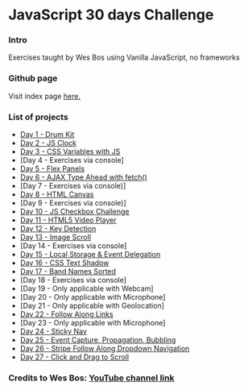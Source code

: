 # JavaScript 30 days Challenge

### Intro

Exercises taught by Wes Bos using Vanilla JavaScript, no frameworks

### Github page

Visit index page [here.](https://b3n10.github.io/javascript30/)


### List of projects

  - [Day 1 - Drum Kit](https://b3n10.github.io/javascript30/day1/)
  - [Day 2 - JS Clock](https://b3n10.github.io/javascript30/day2/)
  - [Day 3 - CSS Variables with JS](https://b3n10.github.io/javascript30/day3/)
  - [Day 4 - Exercises via console]
  - [Day 5 - Flex Panels](https://b3n10.github.io/javascript30/day5/)
  - [Day 6 - AJAX Type Ahead with fetch()](https://b3n10.github.io/javascript30/day6/)
  - [Day 7 - Exercises via console)]
  - [Day 8 - HTML Canvas](https://b3n10.github.io/javascript30/day8/)
  - [Day 9 - Exercises via console)]
  - [Day 10 - JS Checkbox Challenge](https://b3n10.github.io/javascript30/day10/)
  - [Day 11 - HTML5 Video Player](https://b3n10.github.io/javascript30/day11/)
  - [Day 12 - Key Detection](https://b3n10.github.io/javascript30/day12/)
  - [Day 13 - Image Scroll](https://b3n10.github.io/javascript30/day13/)
  - [Day 14 - Exercises via console]
  - [Day 15 - Local Storage & Event Delegation](https://b3n10.github.io/javascript30/day15/)
  - [Day 16 - CSS Text Shadow](https://b3n10.github.io/javascript30/day16/)
  - [Day 17 - Band Names Sorted](https://b3n10.github.io/javascript30/day17/)
  - [Day 18 - Exercises via console]
  - [Day 19 - Only applicable with Webcam]
  - [Day 20 - Only applicable with Microphone]
  - [Day 21 - Only applicable with Geolocation]
  - [Day 22 - Follow Along Links](https://b3n10.github.io/javascript30/day22/)
  - [Day 23 - Only applicable with Microphone]
  - [Day 24 - Sticky Nav](https://b3n10.github.io/javascript30/day24/)
  - [Day 25 - Event Capture, Propagation, Bubbling](https://b3n10.github.io/javascript30/day25/)
  - [Day 26 - Stripe Follow Along Dropdown Navigation](https://b3n10.github.io/javascript30/day26/dist/)
  - [Day 27 - Click and Drag to Scroll](https://b3n10.github.io/javascript30/day27/dist/)


### Credits to Wes Bos: [YouTube channel link](https://www.youtube.com/user/wesbos)
